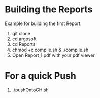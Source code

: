# Building the Reports
Example for building the first Report:

1. git clone 
2. cd argosoft
3. cd Reports
4. chmod +x compile.sh & ./compile.sh
5. Open Report_1.pdf with your pdf viewer

# For a quick Push

1. ./pushOntoGH.sh


